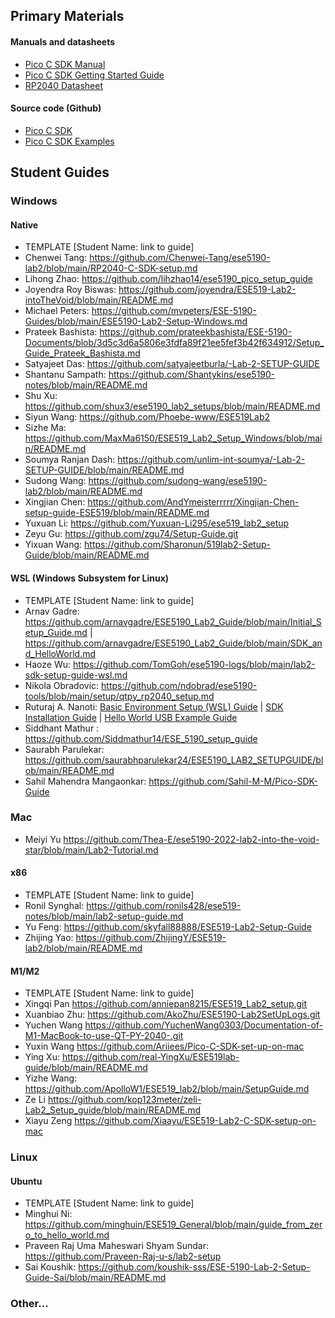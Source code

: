 ## Primary Materials
#### Manuals and datasheets
- [Pico C SDK Manual](https://datasheets.raspberrypi.com/pico/raspberry-pi-pico-c-sdk.pdf)
- [Pico C SDK Getting Started Guide](https://datasheets.raspberrypi.com/pico/getting-started-with-pico.pdf)
- [RP2040 Datasheet](https://datasheets.raspberrypi.com/rp2040/rp2040-datasheet.pdf)

#### Source code (Github)
- [Pico C SDK](https://github.com/raspberrypi/pico-sdk)
- [Pico C SDK Examples](https://github.com/raspberrypi/pico-examples)

## Student Guides

### Windows
#### Native
- TEMPLATE [Student Name: link to guide]
- Chenwei Tang: https://github.com/Chenwei-Tang/ese5190-lab2/blob/main/RP2040-C-SDK-setup.md
- Lihong Zhao: https://github.com/lihzhao14/ese5190_pico_setup_guide
- Joyendra Roy Biswas: https://github.com/joyendra/ESE519-Lab2-intoTheVoid/blob/main/README.md
- Michael Peters: https://github.com/mvpeters/ESE-5190-Guides/blob/main/ESE5190-Lab2-Setup-Windows.md
- Prateek Bashista: https://github.com/prateekbashista/ESE-5190-Documents/blob/3d5c3d6a5806e3fdfa89f21ee5fef3b42f634912/Setup_Guide_Prateek_Bashista.md
- Satyajeet Das: https://github.com/satyajeetburla/-Lab-2-SETUP-GUIDE
- Shantanu Sampath: https://github.com/Shantykins/ese5190-notes/blob/main/README.md
- Shu Xu: https://github.com/shux3/ese5190_lab2_setups/blob/main/README.md
- Siyun Wang: https://github.com/Phoebe-www/ESE519Lab2
- Sizhe Ma: https://github.com/MaxMa6150/ESE519_Lab2_Setup_Windows/blob/main/README.md
- Soumya Ranjan Dash: https://github.com/unlim-int-soumya/-Lab-2-SETUP-GUIDE/blob/main/README.md
- Sudong Wang: https://github.com/sudong-wang/ese5190-lab2/blob/main/README.md
- Xingjian Chen: https://github.com/AndYmeisterrrrr/Xingjian-Chen-setup-guide-ESE519/blob/main/README.md
- Yuxuan Li: https://github.com/Yuxuan-Li295/ese519_lab2_setup
- Zeyu Gu: https://github.com/zgu74/Setup-Guide.git
- Yixuan Wang: https://github.com/Sharonun/519lab2-Setup-Guide/blob/main/README.md
#### WSL (Windows Subsystem for Linux)
- TEMPLATE [Student Name: link to guide]
- Arnav Gadre: https://github.com/arnavgadre/ESE5190_Lab2_Guide/blob/main/Initial_Setup_Guide.md | https://github.com/arnavgadre/ESE5190_Lab2_Guide/blob/main/SDK_and_HelloWorld.md
- Haoze Wu: https://github.com/TomGoh/ese5190-logs/blob/main/lab2-sdk-setup-guide-wsl.md
- Nikola Obradovic: https://github.com/ndobrad/ese5190-tools/blob/main/setup/qtpy_rp2040_setup.md
- Ruturaj A. Nanoti: [Basic Environment Setup (WSL) Guide](https://github.com/Ruturajn/ESE5190-setup-guide/blob/main/Basic_Setup.md) | [SDK Installation Guide](https://github.com/Ruturajn/ESE5190-setup-guide/blob/main/SDK_Setup.md) | [Hello World USB Example Guide](https://github.com/Ruturajn/ESE5190-setup-guide/blob/main/Hello_World.md)
- Siddhant Mathur : https://github.com/Siddmathur14/ESE_5190_setup_guide
- Saurabh Parulekar: https://github.com/saurabhparulekar24/ESE5190_LAB2_SETUPGUIDE/blob/main/README.md
- Sahil Mahendra Mangaonkar: https://github.com/Sahil-M-M/Pico-SDK-Guide
### Mac
- Meiyi Yu https://github.com/Thea-E/ese5190-2022-lab2-into-the-void-star/blob/main/Lab2-Tutorial.md
#### x86
- TEMPLATE [Student Name: link to guide]
- Ronil Synghal: https://github.com/ronils428/ese519-notes/blob/main/lab2-setup-guide.md
- Yu Feng: https://github.com/skyfall88888/ESE519-Lab2-Setup-Guide
- Zhijing Yao: https://github.com/ZhijingY/ESE519-lab2/blob/main/README.md
#### M1/M2
- TEMPLATE [Student Name: link to guide]
- Xingqi Pan https://github.com/anniepan8215/ESE519_Lab2_setup.git
- Xuanbiao Zhu: https://github.com/AkoZhu/ESE5190-Lab2SetUpLogs.git
- Yuchen Wang https://github.com/YuchenWang0303/Documentation-of-M1-MacBook-to-use-QT-PY-2040-.git
- Yuxin Wang https://github.com/Ariiees/Pico-C-SDK-set-up-on-mac
- Ying Xu: https://github.com/real-YingXu/ESE519lab-guide/blob/main/README.md
- Yizhe Wang: https://github.com/ApolloW1/ESE519_lab2/blob/main/SetupGuide.md
- Ze Li https://github.com/kop123meter/zeli-Lab2_Setup_guide/blob/main/README.md
- Xiayu Zeng https://github.com/Xiaayu/ESE519-Lab2-C-SDK-setup-on-mac
### Linux
#### Ubuntu
- TEMPLATE [Student Name: link to guide]
- Minghui Ni: https://github.com/minghuin/ESE519_General/blob/main/guide_from_zero_to_hello_world.md
- Praveen Raj Uma Maheswari Shyam Sundar: https://github.com/Praveen-Raj-u-s/lab2-setup
- Sai Koushik: https://github.com/koushik-sss/ESE-5190-Lab-2-Setup-Guide-Sai/blob/main/README.md
### Other...
